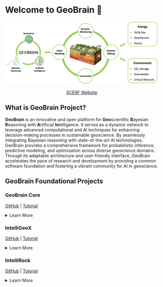 # Welcome to GeoBrain :wave:

![GeoBrain Project](https://github.com/GeoBrain-Project/.github/blob/main/GeoBrain_Banner.png)

<div align="center">
<a href="https://scerf.stanford.edu/">SCERF Website</a>
</div>

## What is GeoBrain Project?
**GeoBrain** is an innovative and open platform for **Geo**scientific **B**ayesian **R**easoning with **A**rtificial **In**telligence. It serves as a dynamic network to leverage advanced computational and AI techniques for enhancing decision-making processes in sustainable geoscience. By seamlessly integrating Bayesian reasoning with state-of-the-art AI technologies, GeoBrain provides a comprehensive framework for probabilistic inference, predictive modeling, and optimization across diverse geoscience domains. Through its adaptable architecture and user-friendly interface, GeoBrain accelerates the pace of research and development by providing a common software foundation and fostering a vibrant community for AI in geoscience.

## GeoBrain Foundational Projects

### GeoBrain Core

[GitHub](https://github.com/GeoBrain-Project/GeoBrain) | [Tutorial](https://github.com/GeoBrain-Project/tutorials)

<details>
  <summary>Learn More</summary>

GeoBrain Core provides researchers and developers with a Python library for core functions of IntelliGeoX and IntelliRock.

</details>

### IntelliGeoX

[GitHub](https://github.com/GeoBrain-Project/IntelliGeoX) | [Tutorial](https://github.com/GeoBrain-Project/tutorials)

<details>
  <summary>Learn More</summary>

IntelliGeoX is used for stochastic geomodeling, and IntelliRock, which applies physics-informed deep learning for inversion and inference of earth models based on geophysical and well data.

</details>

### IntelliRock

[GitHub](https://github.com/GeoBrain-Project/IntelliRock) | [Tutorial](https://github.com/GeoBrain-Project/tutorials)

<details>
  <summary>Learn More</summary>

AI-powered digital rock physics

</details>
